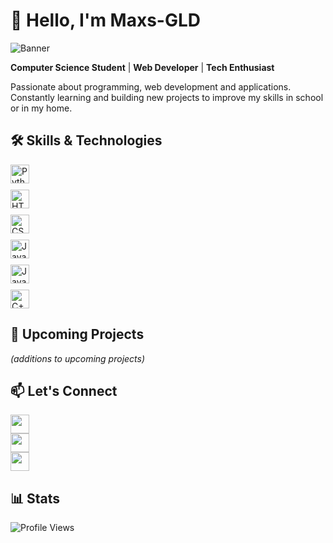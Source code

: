 # 👋 Hello, I'm Maxs-GLD 

![Banner](https://img.freepik.com/photos-premium/fond-technologie-abstrait-code-programmation-developpeur-logiciels-script-informatique_34663-31.jpg)

**Computer Science Student** | **Web Developer** | **Tech Enthusiast**

Passionate about programming, web development and applications. Constantly learning and building new projects to improve my skills in school or in my home.

## 🛠 Skills & Technologies

<div style="display: flex; flex-direction: column; gap: 10px;">
  <div><img src="https://www.python.org/static/img/python-logo.png" height="30" alt="Python"></div>
  <div><img src="https://upload.wikimedia.org/wikipedia/commons/6/61/HTML5_logo_and_wordmark.svg" height="30" alt="HTML5"></div>
  <div><img src="https://upload.wikimedia.org/wikipedia/commons/d/d5/CSS3_logo_and_wordmark.svg" height="30" alt="CSS3"></div>
  <div><img src="https://upload.wikimedia.org/wikipedia/commons/9/99/Unofficial_JavaScript_logo_2.svg" height="30" alt="JavaScript"></div>
  <div><img src="[https://upload.wikimedia.org/wikipedia/commons/1/18/java.svg](https://upload.wikimedia.org/wikipedia/fr/2/2e/Java_Logo.svg)" height="30" alt="Java"></div>
  <div><img src="https://upload.wikimedia.org/wikipedia/commons/1/18/ISO_C%2B%2B_Logo.svg" height="30" alt="C++"></div>
</div>

## 🚀 Upcoming Projects

*(additions to upcoming projects)*

## 📫 Let's Connect

[<img src="https://cdn-icons-png.flaticon.com/512/124/124021.png" width="30">](https://twitter.com/max49x2)\
[<img src="https://upload.wikimedia.org/wikipedia/commons/a/a5/Instagram_icon.png" width="30">](https://www.instagram.com/maxs_gld/)\
[<img src="https://cdn-icons-png.flaticon.com/512/25/25231.png" width="30">](https://github.com/maxs-gld)

## 📊 Stats

![Profile Views](https://profile-counter.glitch.me/maxs-gld/count.svg)
